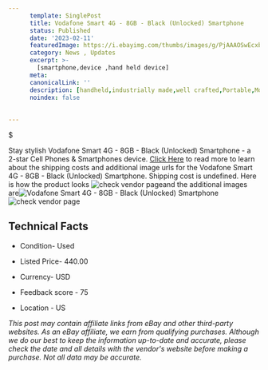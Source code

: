 ```yaml
---
      template: SinglePost
      title: Vodafone Smart 4G - 8GB - Black (Unlocked) Smartphone
      status: Published
      date: '2023-02-11'
      featuredImage: https://i.ebayimg.com/thumbs/images/g/PjAAAOSwEcxb-sRa/s-l225.jpg
      category: News , Updates
      excerpt: >-
        [smartphone,device ,hand held device]
      meta:
      canonicalLink: ''
      description: [handheld,industrially made,well crafted,Portable,Mobile,Compact,Convenient,Lightweight,Maneuverable,Man-portable,Miniature,Carriable,Hand-held,Light,Holdable,Transportable,Mobile device,Pocket-sized,On-the-go,Wireless,Cordless,Compact size,Convenient size, smartphone,device ,hand held device]
      noindex: false
      
        
---
```

$

Stay stylish Vodafone Smart 4G - 8GB - Black (Unlocked) Smartphone - a 2-star Cell Phones & Smartphones device. [Click Here](https://www.ebay.com/itm/362494969721?hash=item5466624779%3Ag%3APjAAAOSwEcxb-sRa&mkevt=1&mkcid=1&mkrid=711-53200-19255-0&campid=%253CePNCampaignId%253E&customid=%253CreferenceId%253E&toolid=10049) to read more to learn about the shipping costs and additional image urls for the Vodafone Smart 4G - 8GB - Black (Unlocked) Smartphone. Shipping cost is undefined. Here is how the product looks ![check vendor page](https://i.ebayimg.com/thumbs/images/g/PjAAAOSwEcxb-sRa/s-l225.jpg)and the additional images are![Vodafone Smart 4G - 8GB - Black (Unlocked) Smartphone](https://i.ebayimg.com/images/g/PjAAAOSwEcxb-sRa/s-l1600.jpg)![check vendor page](https://origin-galleryplus.ebayimg.com/ws/web/362494969721_2_0_1/225x225.jpg,https://origin-galleryplus.ebayimg.com/ws/web/362494969721_3_0_1/225x225.jpg)



 ## Technical Facts 



     
      

 - Condition- Used 


      

 - Listed Price- 440.00 


      

 - Currency- USD 


      

 - Feedback score - 75 


      

 - Location - US 


      
      

 *_This post may contain affiliate links from eBay and other third-party websites. As an eBay affiliate, we earn from qualifying purchases. Although we do our best to keep the information up-to-date and accurate, please check the date and all details with the vendor's website before making a purchase. Not all data may be accurate._*






